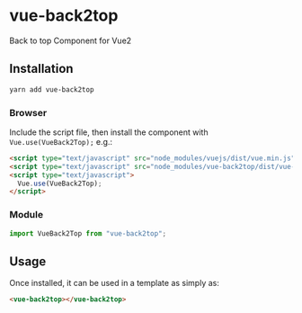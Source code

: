 # vue-back2top

Back to top Component for Vue2

## Installation

```bash
yarn add vue-back2top
```

### Browser

Include the script file, then install the component with `Vue.use(VueBack2Top);` e.g.:

```html
<script type="text/javascript" src="node_modules/vuejs/dist/vue.min.js"></script>
<script type="text/javascript" src="node_modules/vue-back2top/dist/vue-back2top.min.js"></script>
<script type="text/javascript">
  Vue.use(VueBack2Top);
</script>
```

### Module

```js
import VueBack2Top from "vue-back2top";
```

## Usage

Once installed, it can be used in a template as simply as:

```html
<vue-back2top></vue-back2top>
```

